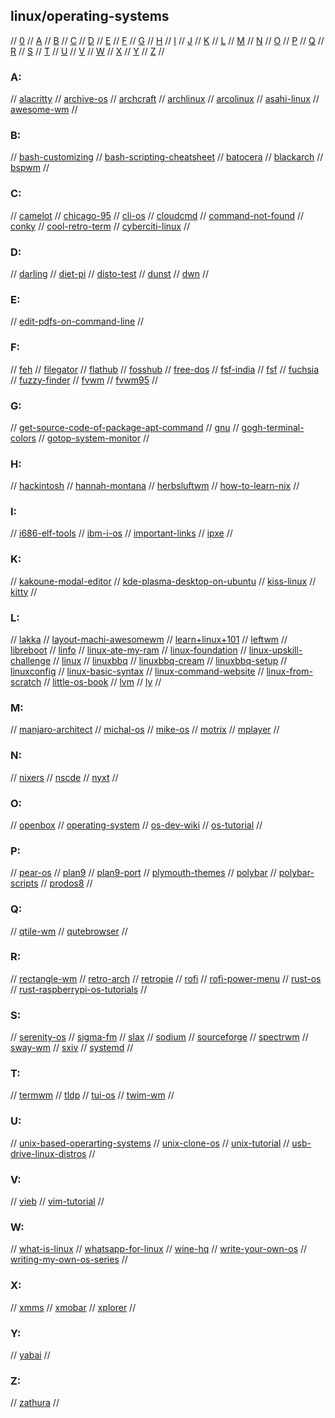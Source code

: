 ## linux/operating-systems

// [0](#0) // [A](#a) // [B](#b) // [C](#c) // [D](#d) // [E](#e) // [F](#f) // [G](#g)
// [H](#h) // [I](#i) // [J](#j) // [K](#k) // [L](#l) // [M](#m) // [N](#n) // [O](#o)
// [P](#p) // [Q](#q) // [R](#r) // [S](#s) // [T](#t) // [U](#u) // [V](#v) // [W](#w)
// [X](#x) // [Y](#y) // [Z](#z) //

### A:
// [alacritty](https://github.com/alacritty/alacritty)
// [archive-os](https://archiveos.org/)
// [archcraft](https://archcraft.io/)
// [archlinux](https://archlinux.org/)
// [arcolinux](https://www.arcolinux.info/)
// [asahi-linux](https://asahilinux.org/)
// [awesome-wm](https://awesomewm.org/)
//

### B:
// [bash-customizing](https://phoenixnap.com/kb/change-bash-prompt-linux)
// [bash-scripting-cheatsheet](https://devhints.io/bash)
// [batocera](https://batocera.org/)
// [blackarch](https://blackarch.org/)
// [bspwm](https://github.com/baskerville/bspwm)
//

### C:
// [camelot](https://github.com/IngvarX/Camelot)
// [chicago-95](https://github.com/grassmunk/Chicago95)
// [cli-os](https://archiveos.org/tag/cli/)
// [cloudcmd](https://cloudcmd.io/)
// [command-not-found](https://command-not-found.com/)
// [conky](https://github.com/brndnmtthws/conky)
// [cool-retro-term](https://github.com/Swordfish90/cool-retro-term)
// [cyberciti-linux](https://www.cyberciti.biz/)
//

### D:
// [darling](https://darlinghq.org/)
// [diet-pi](https://dietpi.com/)
// [disto-test](https://distrotest.net/index.php)
// [dunst](https://dunst-project.org/)
// [dwn](https://dwm.suckless.org/)
//

### E:
// [edit-pdfs-on-command-line](https://opensource.com/article/21/7/qpdf-command-line)
//

### F:
// [feh](https://feh.finalrewind.org/)
// [filegator](https://github.com/filegator/filegator)
// [flathub](https://flathub.org/)
// [fosshub](https://www.fosshub.com/)
// [free-dos](http://freedos.org/)
// [fsf-india](https://fsf.org.in/)
// [fsf](https://www.fsf.org/)
// [fuchsia](https://fuchsia.dev/)
// [fuzzy-finder](https://github.com/junegunn/fzf)
// [fvwm](https://www.fvwm.org/)
// [fvwm95](http://fvwm95.sourceforge.net/)
//

### G:
// [get-source-code-of-package-apt-command](https://www.cyberciti.biz/faq/how-to-get-source-code-of-package-using-the-apt-command-on-debian-or-ubuntu/)
// [gnu](https://www.gnu.org/)
// [gogh-terminal-colors](https://mayccoll.github.io/Gogh/)
// [gotop-system-monitor](https://github.com/xxxserxxx/gotop)
//

### H:
// [hackintosh](https://hackintosh.com/)
// [hannah-montana](http://hannahmontana.sourceforge.net/)
// [herbsluftwm](https://herbstluftwm.org/)
// [how-to-learn-nix](https://ianthehenry.com/posts/how-to-learn-nix/)
//

### I:
// [i686-elf-tools](https://github.com/lordmilko/i686-elf-tools)
// [ibm-i-os](https://en.wikipedia.org/wiki/IBM_i)
// [important-links](https://www.aktsbot.in/links.html)
// [ipxe](https://ipxe.org/)
//

### K:
// [kakoune-modal-editor](https://github.com/mawww/kakoune)
// [kde-plasma-desktop-on-ubuntu](https://itsfoss.com/install-kde-on-ubuntu/)
// [kiss-linux](https://k1sslinux.org/)
// [kitty](https://sw.kovidgoyal.net/kitty/)
//

### L:
// [lakka](http://www.lakka.tv/)
// [layout-machi-awesomewm](https://github.com/xinhaoyuan/layout-machi)
// [learn+linux+101](https://developer.ibm.com/tutorials/l-lpic1-106-1/)
// [leftwm](https://github.com/leftwm/leftwm)
// [libreboot](https://libreboot.org/)
// [linfo](http://www.linfo.org/index.html)
// [linux-ate-my-ram](https://www.linuxatemyram.com/)
// [linux-foundation](https://www.linuxfoundation.org/)
// [linux-upskill-challenge](https://www.i-programmer.info/news/126-os/14721-the-linux-upskill-challenge.html)
// [linux](https://www.linux.org/)
// [linuxbbq](https://linuxbbq.com/)
// [linuxbbq-cream](https://linuxbbq.com/cream.html)
// [linuxbbq-setup](https://www.youtube.com/watch?app=desktop&v=oPdwtIPDDpA)
// [linuxconfig](https://linuxconfig.org/)
// [linux-basic-syntax](https://linuxconfig.org/tutorial-on-how-to-write-basic-udev-rules-in-linux)
// [linux-command-website](http://linuxcommand.org/index.php)
// [linux-from-scratch](http://www.linuxfromscratch.org/lfs/)
// [little-os-book](https://littleosbook.github.io/)
// [lvm](https://edumotivation.com/what-is-lvm-logical-volume-manager/)
// [ly](https://github.com/nullgemm/ly)
//

### M:
// [manjaro-architect](https://wiki.manjaro.org/index.php/Installation_with_Manjaro_Architect)
// [michal-os](https://sourceforge.net/projects/michalos/)
// [mike-os](http://mikeos.sourceforge.net/)
// [motrix](https://github.com/agalwood/Motrix)
// [mplayer](http://www.mplayerhq.hu/design7/news.html)
//

### N:
// [nixers](https://nixers.net/)
// [nscde](https://github.com/NsCDE/NsCDE)
// [nyxt](https://github.com/atlas-engineer/nyxt)
//

### O:
// [openbox](http://openbox.org/wiki/Main_Page)
// [operating-system](https://www.operating-system.org/index.html)
// [os-dev-wiki](https://wiki.osdev.org/Main_Page)
// [os-tutorial](https://github.com/cfenollosa/os-tutorial)
//

### P:
// [pear-os](https://pearos.xyz/)
// [plan9](https://9p.io/plan9/)
// [plan9-port](https://9fans.github.io/plan9port/)
// [plymouth-themes](https://github.com/adi1090x/plymouth-themes)
// [polybar](https://github.com/polybar/polybar)
// [polybar-scripts](https://awesomeopensource.com/project/polybar/polybar-scripts)
// [prodos8](https://prodos8.com/)
//

### Q:
// [qtile-wm](http://www.qtile.org/)
// [qutebrowser](https://www.qutebrowser.org/)
//

### R:
// [rectangle-wm](https://github.com/rxhanson/Rectangle)
// [retro-arch](https://www.retroarch.com/)
// [retropie](https://retropie.org.uk/)
// [rofi](https://github.com/davatorium/rofi)
// [rofi-power-menu](https://github.com/jluttine/rofi-power-menu)
// [rust-os](https://os.phil-opp.com/)
// [rust-raspberrypi-os-tutorials](https://github.com/sachaos/rust-raspberrypi-OS-tutorials)
//

### S:
// [serenity-os](https://github.com/SerenityOS/serenity)
// [sigma-fm](https://github.com/aleksey-hoffman/sigma-file-manager)
// [slax](https://www.slax.org/)
// [sodium](https://github.com/Sweets/sodium)
// [sourceforge](https://sourceforge.net/)
// [spectrwm](https://github.com/conformal/spectrwm)
// [sway-wm](https://swaywm.org/)
// [sxiv](https://github.com/muennich/sxiv)
// [systemd](https://systemd.io/)
//

### T:
// [termwm](https://gitlab.com/jD91mZM2/termwm)
// [tldp](https://tldp.org/)
// [tui-os](https://archiveos.org/tag/tui/)
// [twim-wm](https://github.com/cosmos72/twin)
//

### U:
// [unix-based-operarting-systems](https://www.ubuntupit.com/unix-based-operating-systems/)
// [unix-clone-os](http://www.jamesmolloy.co.uk/tutorial_html/index.html)
// [unix-tutorial](https://www.tutorialspoint.com/unix/index.htm)
// [usb-drive-linux-distros](https://opensource.com/article/21/4/usb-drive-linux-distro)
//

### V:
// [vieb](https://vieb.dev/)
// [vim-tutorial](https://linuxconfig.org/vim-tutorial)
//

### W:
// [what-is-linux](https://www.linux.com/what-is-linux/)
// [whatsapp-for-linux](https://github.com/eneshecan/whatsapp-for-linux)
// [wine-hq](https://www.winehq.org/)
// [write-your-own-os](http://mikeos.sourceforge.net/write-your-own-os.html)
// [writing-my-own-os-series](https://dev.to/frosnerd/series/9585)
//

### X:
// [xmms](https://www.xmms.org/)
// [xmobar](https://github.com/jaor/xmobar)
// [xplorer](https://github.com/kimlimjustin/xplorer)
//

### Y:
// [yabai](https://github.com/koekeishiya/yabai)
//

### Z:
// [zathura](https://pwmt.org/projects/zathura/)
//

